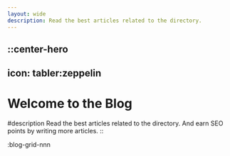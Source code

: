 ```yaml
---
layout: wide
description: Read the best articles related to the directory.
---
```


::center-hero
---
icon: tabler:zeppelin
---
# Welcome to the Blog

#description
Read the best articles related to the directory.
And earn SEO points by writing more articles.
::

:blog-grid-nnn
